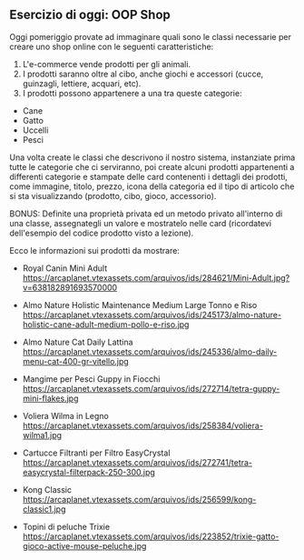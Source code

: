## Esercizio di oggi: OOP Shop

Oggi pomeriggio provate ad immaginare quali sono le classi necessarie per creare uno shop online con le seguenti caratteristiche:

1. L'e-commerce vende prodotti per gli animali.
2. I prodotti saranno oltre al cibo, anche giochi e accessori (cucce, guinzagli, lettiere, acquari, etc).
3. I prodotti possono appartenere a una tra queste categorie:
- Cane 
- Gatto 
- Uccelli 
- Pesci

Una volta create le classi che descrivono il nostro sistema, instanziate prima tutte le categorie che ci serviranno, poi create alcuni prodotti appartenenti a differenti categorie  e stampate delle card contenenti i dettagli dei prodotti, come immagine, titolo, prezzo, icona della categoria ed il tipo di articolo che si sta visualizzando (prodotto, cibo, gioco, accessorio).

BONUS: Definite una proprietà privata ed un metodo privato all'interno di una classe, assegnategli un valore e mostratelo nelle card (ricordatevi dell'esempio del codice prodotto visto a lezione).

Ecco le informazioni sui prodotti da mostrare:

- Royal Canin Mini Adult
https://arcaplanet.vtexassets.com/arquivos/ids/284621/Mini-Adult.jpg?v=638182891693570000

- Almo Nature Holistic Maintenance Medium Large Tonno e Riso
https://arcaplanet.vtexassets.com/arquivos/ids/245173/almo-nature-holistic-cane-adult-medium-pollo-e-riso.jpg

- Almo Nature Cat Daily Lattina
https://arcaplanet.vtexassets.com/arquivos/ids/245336/almo-daily-menu-cat-400-gr-vitello.jpg

- Mangime per Pesci Guppy in Fiocchi
https://arcaplanet.vtexassets.com/arquivos/ids/272714/tetra-guppy-mini-flakes.jpg

- Voliera Wilma in Legno
https://arcaplanet.vtexassets.com/arquivos/ids/258384/voliera-wilma1.jpg

- Cartucce Filtranti per Filtro EasyCrystal
https://arcaplanet.vtexassets.com/arquivos/ids/272741/tetra-easycrystal-filterpack-250-300.jpg

- Kong Classic
https://arcaplanet.vtexassets.com/arquivos/ids/256599/kong-classic1.jpg

- Topini di peluche Trixie
https://arcaplanet.vtexassets.com/arquivos/ids/223852/trixie-gatto-gioco-active-mouse-peluche.jpg